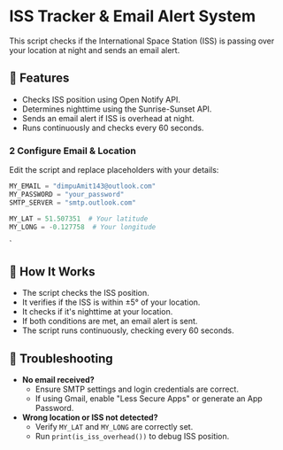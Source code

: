 # ISS Tracker & Email Alert System

This script checks if the International Space Station (ISS) is passing over your location at night and sends an email alert.

## 📌 Features
- Checks ISS position using Open Notify API.
- Determines nighttime using the Sunrise-Sunset API.
- Sends an email alert if ISS is overhead at night.
- Runs continuously and checks every 60 seconds.


### 2️ Configure Email & Location
Edit the script and replace placeholders with your details:  
```python
MY_EMAIL = "dimpuAmit143@outlook.com"
MY_PASSWORD = "your_password"
SMTP_SERVER = "smtp.outlook.com"

MY_LAT = 51.507351  # Your latitude
MY_LONG = -0.127758  # Your longitude
```

`

## 🚀 How It Works
- The script checks the ISS position.
- It verifies if the ISS is within ±5° of your location.
- It checks if it's nighttime at your location.
- If both conditions are met, an email alert is sent.
- The script runs continuously, checking every 60 seconds.

## 🔧 Troubleshooting
- **No email received?**  
  - Ensure SMTP settings and login credentials are correct.  
  - If using Gmail, enable "Less Secure Apps" or generate an App Password.  
- **Wrong location or ISS not detected?**  
  - Verify `MY_LAT` and `MY_LONG` are correctly set.  
  - Run `print(is_iss_overhead())` to debug ISS position.


